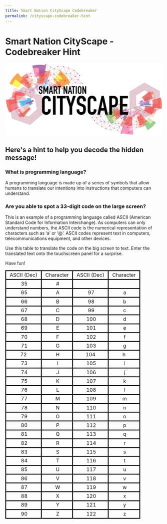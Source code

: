 ```yaml
---
title: Smart Nation CityScape Codebreaker
permalink: /cityscape-codebreaker-hint
---
```


# Smart Nation CityScape - Codebreaker Hint

![Smart Nation Cityscape logo](/images/pages/Smart-nation-cityscape-logo.jpg)


## **Here's a hint to help you decode the hidden message!**

### What is programming language?
A programming language is made up of a series of symbols that allow humans to translate our intentions into instructions that computers can understand.

### Are you able to spot a 33-digit code on the large screen?
This is an example of a programming language called ASCII (American Standard Code for Information Interchange). As computers can only understand numbers, the ASCII code is the numerical representation of characters such as ‘a’ or ‘@’. ASCII codes represent text in computers, telecommunications equipment, and other devices.

Use this table to translate the code on the big screen to text. Enter the translated text onto the touchscreen panel for a surprise.

Have fun!

<table>
    <tbody>
        <tr>
            <td style="border-style: solid; text-align: center;"><span style="font-size: 16px;">&nbsp;ASCII (Dec)&nbsp;</span></td>
            <td style="border-style: solid; text-align: center;"><span style="font-size: 16px;">&nbsp;Character&nbsp;</span></td>
            <td style="border-style: solid; text-align: center;"><span style="font-size: 16px;">&nbsp;ASCII (Dec)&nbsp;</span></td>
            <td style="border-style: solid; text-align: center;"><span style="font-size: 16px;">&nbsp;Character&nbsp;</span></td>
        </tr>
        <tr>
            <td style="border-style: solid; text-align: center;"><span style="font-size: 16px;">&nbsp;35</span></td>
            <td style="border-style: solid; text-align: center;"><span style="font-size: 16px;">&nbsp;#</span></td>
            <td style="border-style: solid; text-align: center;"><span style="font-size: 16px;">&nbsp;</span></td>
            <td style="border-style: solid; text-align: center;"><span style="font-size: 16px;">&nbsp;</span></td>
        </tr>
        <tr>
            <td style="border-style: solid; text-align: center;"><span style="font-size: 16px;">&nbsp;65</span></td>
            <td style="border-style: solid; text-align: center;"><span style="font-size: 16px;">&nbsp;A</span></td>
            <td style="border-style: solid; text-align: center;"><span style="font-size: 16px;">&nbsp;97</span></td>
            <td style="border-style: solid; text-align: center;"><span style="font-size: 16px;">&nbsp;a</span></td>
        </tr>
        <tr>
            <td style="border-style: solid; text-align: center;"><span style="font-size: 16px;">&nbsp;66</span></td>
            <td style="border-style: solid; text-align: center;"><span style="font-size: 16px;">&nbsp;B</span></td>
            <td style="border-style: solid; text-align: center;"><span style="font-size: 16px;">&nbsp;98</span></td>
            <td style="border-style: solid; text-align: center;"><span style="font-size: 16px;">&nbsp;b</span></td>
        </tr>
        <tr>
            <td style="border-style: solid; text-align: center;"><span style="font-size: 16px;">&nbsp;67</span></td>
            <td style="border-style: solid; text-align: center;"><span style="font-size: 16px;">&nbsp;C</span></td>
            <td style="border-style: solid; text-align: center;"><span style="font-size: 16px;">&nbsp;99</span></td>
            <td style="border-style: solid; text-align: center;"><span style="font-size: 16px;">&nbsp;c</span></td>
        </tr>
        <tr>
            <td style="border-style: solid; text-align: center;"><span style="font-size: 16px;">&nbsp;68</span></td>
            <td style="border-style: solid; text-align: center;"><span style="font-size: 16px;">&nbsp;D</span></td>
            <td style="border-style: solid; text-align: center;"><span style="font-size: 16px;">&nbsp;100</span></td>
            <td style="border-style: solid; text-align: center;"><span style="font-size: 16px;">&nbsp;d</span></td>
        </tr>
        <tr>
            <td style="border-style: solid; text-align: center;"><span style="font-size: 16px;">&nbsp;69</span></td>
            <td style="border-style: solid; text-align: center;"><span style="font-size: 16px;">&nbsp;E</span></td>
            <td style="border-style: solid; text-align: center;"><span style="font-size: 16px;">&nbsp;101</span></td>
            <td style="border-style: solid; text-align: center;"><span style="font-size: 16px;">&nbsp;e</span></td>
        </tr>
        <tr>
            <td style="border-style: solid; text-align: center;"><span style="font-size: 16px;">&nbsp;70</span></td>
            <td style="border-style: solid; text-align: center;"><span style="font-size: 16px;">&nbsp;F</span></td>
            <td style="border-style: solid; text-align: center;"><span style="font-size: 16px;">&nbsp;102</span></td>
            <td style="border-style: solid; text-align: center;"><span style="font-size: 16px;">&nbsp;f</span></td>
        </tr>
        <tr>
            <td style="border-style: solid; text-align: center;"><span style="font-size: 16px;">&nbsp;71</span></td>
            <td style="border-style: solid; text-align: center;"><span style="font-size: 16px;">&nbsp;G</span></td>
            <td style="border-style: solid; text-align: center;"><span style="font-size: 16px;">&nbsp;103</span></td>
            <td style="border-style: solid; text-align: center;"><span style="font-size: 16px;">&nbsp;g</span></td>
        </tr>
        <tr>
            <td style="border-style: solid; text-align: center;"><span style="font-size: 16px;">72</span></td>
            <td style="border-style: solid; text-align: center;"><span style="font-size: 16px;">&nbsp;H</span></td>
            <td style="border-style: solid; text-align: center;"><span style="font-size: 16px;">104</span></td>
            <td style="border-style: solid; text-align: center;"><span style="font-size: 16px;">h</span></td>
        </tr>
        <tr>
            <td style="border-style: solid; text-align: center;"><span style="font-size: 16px;">&nbsp;73</span></td>
            <td style="border-style: solid; text-align: center;"><span style="font-size: 16px;">&nbsp;I</span></td>
            <td style="border-style: solid; text-align: center;"><span style="font-size: 16px;">&nbsp;105</span></td>
            <td style="border-style: solid; text-align: center;"><span style="font-size: 16px;">&nbsp;i</span></td>
        </tr>
        <tr>
            <td style="border-style: solid; text-align: center;"><span style="font-size: 16px;">&nbsp;74</span></td>
            <td style="border-style: solid; text-align: center;"><span style="font-size: 16px;">&nbsp;J</span></td>
            <td style="border-style: solid; text-align: center;"><span style="font-size: 16px;">&nbsp;106</span></td>
            <td style="border-style: solid; text-align: center;"><span style="font-size: 16px;">&nbsp;j</span></td>
        </tr>
        <tr>
            <td style="border-style: solid; text-align: center;"><span style="font-size: 16px;">&nbsp;75</span></td>
            <td style="border-style: solid; text-align: center;"><span style="font-size: 16px;">&nbsp;K</span></td>
            <td style="border-style: solid; text-align: center;"><span style="font-size: 16px;">&nbsp;107</span></td>
            <td style="border-style: solid; text-align: center;"><span style="font-size: 16px;">&nbsp;k</span></td>
        </tr>
        <tr>
            <td style="border-style: solid; text-align: center;"><span style="font-size: 16px;">&nbsp;76</span></td>
            <td style="border-style: solid; text-align: center;"><span style="font-size: 16px;">&nbsp;L</span></td>
            <td style="border-style: solid; text-align: center;"><span style="font-size: 16px;">&nbsp;108</span></td>
            <td style="border-style: solid; text-align: center;"><span style="font-size: 16px;">&nbsp;l</span></td>
        </tr>
        <tr>
            <td style="border-style: solid; text-align: center;"><span style="font-size: 16px;">&nbsp;77</span></td>
            <td style="border-style: solid; text-align: center;"><span style="font-size: 16px;">&nbsp;M</span></td>
            <td style="border-style: solid; text-align: center;"><span style="font-size: 16px;">&nbsp;109</span></td>
            <td style="border-style: solid; text-align: center;"><span style="font-size: 16px;">&nbsp;m</span></td>
        </tr>
        <tr>
            <td style="border-style: solid; text-align: center;"><span style="font-size: 16px;">&nbsp;78</span></td>
            <td style="border-style: solid; text-align: center;"><span style="font-size: 16px;">&nbsp;N</span></td>
            <td style="border-style: solid; text-align: center;"><span style="font-size: 16px;">&nbsp;110</span></td>
            <td style="border-style: solid; text-align: center;"><span style="font-size: 16px;">&nbsp;n</span></td>
        </tr>
        <tr>
            <td style="border-style: solid; text-align: center;"><span style="font-size: 16px;">&nbsp;79</span></td>
            <td style="border-style: solid; text-align: center;"><span style="font-size: 16px;">&nbsp;O</span></td>
            <td style="border-style: solid; text-align: center;"><span style="font-size: 16px;">&nbsp;111</span></td>
            <td style="border-style: solid; text-align: center;"><span style="font-size: 16px;">&nbsp;o</span></td>
        </tr>
        <tr>
            <td style="border-style: solid; text-align: center;"><span style="font-size: 16px;">&nbsp;80</span></td>
            <td style="border-style: solid; text-align: center;"><span style="font-size: 16px;">&nbsp;P</span></td>
            <td style="border-style: solid; text-align: center;"><span style="font-size: 16px;">&nbsp;112</span></td>
            <td style="border-style: solid; text-align: center;"><span style="font-size: 16px;">&nbsp;p</span></td>
        </tr>
        <tr>
            <td style="border-style: solid; text-align: center;"><span style="font-size: 16px;">&nbsp;81</span></td>
            <td style="border-style: solid; text-align: center;"><span style="font-size: 16px;">&nbsp;Q</span></td>
            <td style="border-style: solid; text-align: center;"><span style="font-size: 16px;">&nbsp;113</span></td>
            <td style="border-style: solid; text-align: center;"><span style="font-size: 16px;">&nbsp;q</span></td>
        </tr>
        <tr>
            <td style="border-style: solid; text-align: center;"><span style="font-size: 16px;">&nbsp;82</span></td>
            <td style="border-style: solid; text-align: center;"><span style="font-size: 16px;">&nbsp;R</span></td>
            <td style="border-style: solid; text-align: center;"><span style="font-size: 16px;">&nbsp;114</span></td>
            <td style="border-style: solid; text-align: center;"><span style="font-size: 16px;">&nbsp;r</span></td>
        </tr>
        <tr>
            <td style="border-style: solid; text-align: center;"><span style="font-size: 16px;">&nbsp;83</span></td>
            <td style="border-style: solid; text-align: center;"><span style="font-size: 16px;">&nbsp;S</span></td>
            <td style="border-style: solid; text-align: center;"><span style="font-size: 16px;">&nbsp;115</span></td>
            <td style="border-style: solid; text-align: center;"><span style="font-size: 16px;">&nbsp;s</span></td>
        </tr>
        <tr>
            <td style="border-style: solid; text-align: center;"><span style="font-size: 16px;">&nbsp;84</span></td>
            <td style="border-style: solid; text-align: center;"><span style="font-size: 16px;">&nbsp;T</span></td>
            <td style="border-style: solid; text-align: center;"><span style="font-size: 16px;">&nbsp;116</span></td>
            <td style="border-style: solid; text-align: center;"><span style="font-size: 16px;">&nbsp;t</span></td>
        </tr>
        <tr>
            <td style="border-style: solid; text-align: center;"><span style="font-size: 16px;">&nbsp;85</span></td>
            <td style="border-style: solid; text-align: center;"><span style="font-size: 16px;">&nbsp;U</span></td>
            <td style="border-style: solid; text-align: center;"><span style="font-size: 16px;">&nbsp;117</span></td>
            <td style="border-style: solid; text-align: center;"><span style="font-size: 16px;">&nbsp;u</span></td>
        </tr>
        <tr>
            <td style="border-style: solid; text-align: center;"><span style="font-size: 16px;">&nbsp;86</span></td>
            <td style="border-style: solid; text-align: center;"><span style="font-size: 16px;">&nbsp;V</span></td>
            <td style="border-style: solid; text-align: center;"><span style="font-size: 16px;">&nbsp;118</span></td>
            <td style="border-style: solid; text-align: center;"><span style="font-size: 16px;">&nbsp;v</span></td>
        </tr>
        <tr>
            <td style="border-style: solid; text-align: center;"><span style="font-size: 16px;">&nbsp;87</span></td>
            <td style="border-style: solid; text-align: center;"><span style="font-size: 16px;">&nbsp;W</span></td>
            <td style="border-style: solid; text-align: center;"><span style="font-size: 16px;">&nbsp;119</span></td>
            <td style="border-style: solid; text-align: center;"><span style="font-size: 16px;">&nbsp;w</span></td>
        </tr>
        <tr>
            <td style="border-style: solid; text-align: center;"><span style="font-size: 16px;">&nbsp;88</span></td>
            <td style="border-style: solid; text-align: center;"><span style="font-size: 16px;">&nbsp;X</span></td>
            <td style="border-style: solid; text-align: center;"><span style="font-size: 16px;">&nbsp;120</span></td>
            <td style="border-style: solid; text-align: center;"><span style="font-size: 16px;">&nbsp;x</span></td>
        </tr>
        <tr>
            <td style="border-style: solid; text-align: center;"><span style="font-size: 16px;">&nbsp;89</span></td>
            <td style="border-style: solid; text-align: center;"><span style="font-size: 16px;">&nbsp;Y</span></td>
            <td style="border-style: solid; text-align: center;"><span style="font-size: 16px;">&nbsp;121</span></td>
            <td style="border-style: solid; text-align: center;"><span style="font-size: 16px;">&nbsp;y</span></td>
        </tr>
        <tr>
            <td style="border-style: solid; text-align: center;"><span style="font-size: 16px;">&nbsp;90</span></td>
            <td style="border-style: solid; text-align: center;"><span style="font-size: 16px;">&nbsp;Z</span></td>
            <td style="border-style: solid; text-align: center;"><span style="font-size: 16px;">&nbsp;122</span></td>
            <td style="border-style: solid; text-align: center;"><span style="font-size: 16px;">&nbsp;z</span></td>
        </tr>
    </tbody>
</table>
